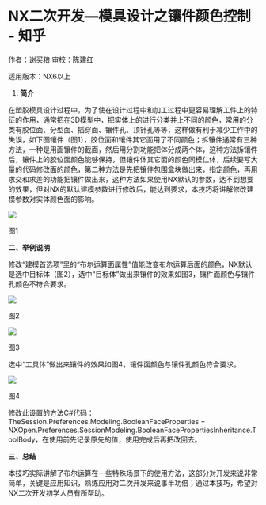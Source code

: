 # NX二次开发—模具设计之镶件颜色控制 - 知乎
作者：谢买粮 审校：陈建红

适用版本：NX6以上

1.  **简介**

在塑胶模具设计过程中，为了使在设计过程中和加工过程中更容易理解工件上的特征的作用，通常把在3D模型中，把实体上的进行分类并上不同的颜色，常用的分类有胶位面、分型面、插穿面、镶件孔、顶针孔等等，这样做有利于减少工作中的失误，如下图镶件（图1），胶位面和镶件其它面用了不同颜色；拆镶件通常有三种方法，一种是用画镶件的截面，然后用分割功能把体分成两个体，这种方法拆镶件后，镶件上的胶位面颜色能够保持，但镶件体其它面的颜色同模仁体，后续要写大量的代码修改面的颜色，第二种方法是先把镶件包围盒块做出来，指定颜色，再用求交和求差的功能把镶件做出来，这种方法如果使用NX默认的参数，达不到想要的效果，但对NX的默认建模参数进行修改后，能达到要求，本技巧将讲解修改建模参数对实体颜色面的影响。

![](https://pic4.zhimg.com/v2-e0c99ab8e2a0f244ec95a37c0934ea27_b.jpg)

图1

**二、举例说明**

修改“建模首选项”里的“布尔运算面属性”值能改变布尔运算后面的颜色，NX默认是选中目标体（图2），选中“目标体”做出来镶件的效果如图3，镶件面颜色与镶件孔颜色不符合要求。

![](https://pic1.zhimg.com/v2-077a1c905771eaf6c2a2967944d79260_b.jpg)

图2

![](https://pic4.zhimg.com/v2-3eed2ad69fc2436bbcd57dae30eb6e87_b.jpg)

图3

选中“工具体”做出来镶件的效果如图4，镶件面颜色与镶件孔颜色符合要求。

![](https://pic3.zhimg.com/v2-a7d357e762af464c063bcf1986b8a66e_b.jpg)

图4

修改此设置的方法C#代码： TheSession.Preferences.Modeling.BooleanFaceProperties = NXOpen.Preferences.SessionModeling.BooleanFacePropertiesInheritance.ToolBody，在使用前先记录原先的值，使用完成后再把改回去。

**三、总结**

本技巧实际讲解了布尔运算在一些特殊场景下的使用方法，这部分对开发来说非常简单，关键是应用知识，熟练应用对二次开发来说事半功倍；通过本技巧，希望对NX二次开发初学人员有所帮助。
